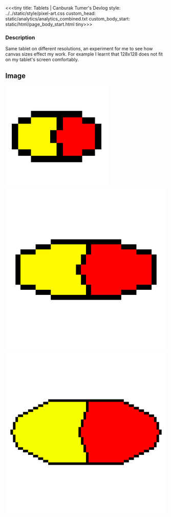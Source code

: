 <<<tiny
title: Tablets | Canburak Tumer's Devlog
style: ../../static/style/pixel-art.css
custom_head: static/analytics/analytics_combined.txt
custom_body_start: static/html/page_body_start.html
tiny>>>
### Description
Same tablet on different resolutions, an experiment for me to see how canvas sizes effect my work. For example I learnt that 128x128 does not fit on my tablet's screen comfortably.

## Image
![art](../../static/pixel-art/Tablet-XS.gif)
![art](../../static/pixel-art/Tablet-S.gif)
![art](../../static/pixel-art/Tablet-M.gif)
